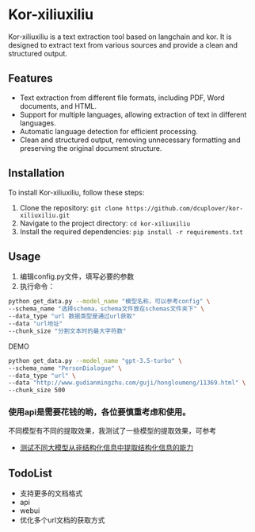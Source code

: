 # Kor-xiliuxiliu

Kor-xiliuxiliu is a text extraction tool based on langchain and kor. It is designed to extract text from various sources and provide a clean and structured output.

## Features

- Text extraction from different file formats, including PDF, Word documents, and HTML.
- Support for multiple languages, allowing extraction of text in different languages.
- Automatic language detection for efficient processing.
- Clean and structured output, removing unnecessary formatting and preserving the original document structure.

## Installation

To install Kor-xiliuxiliu, follow these steps:

1. Clone the repository: `git clone https://github.com/dcuplover/kor-xiliuxiliu.git`
2. Navigate to the project directory: `cd kor-xiliuxiliu`
3. Install the required dependencies: `pip install -r requirements.txt`

## Usage
1. 编辑config.py文件，填写必要的参数
2. 执行命令：
```bash
python get_data.py --model_name "模型名称，可以参考config" \
--schema_name "选择schema，schema文件放在schemas文件夹下" \
--data_type "url 数据类型是通过url获取"
--data "url地址"
--chunk_size "分割文本时的最大字符数"
```
DEMO
```bash
python get_data.py --model_name "gpt-3.5-turbo" \
--schema_name "PersonDialogue" \
--data_type "url" \
--data "http://www.gudianmingzhu.com/guji/hongloumeng/11369.html" \
--chunk_size 500
```

### 使用api是需要花钱的哟，各位要慎重考虑和使用。

不同模型有不同的提取效果，我测试了一些模型的提取效果，可参考
- [测试不同大模型从非结构化信息中提取结构化信息的能力](https://zhuanlan.zhihu.com/p/686858490)

## TodoList
- 支持更多的文档格式
- api
- webui
- 优化多个url文档的获取方式